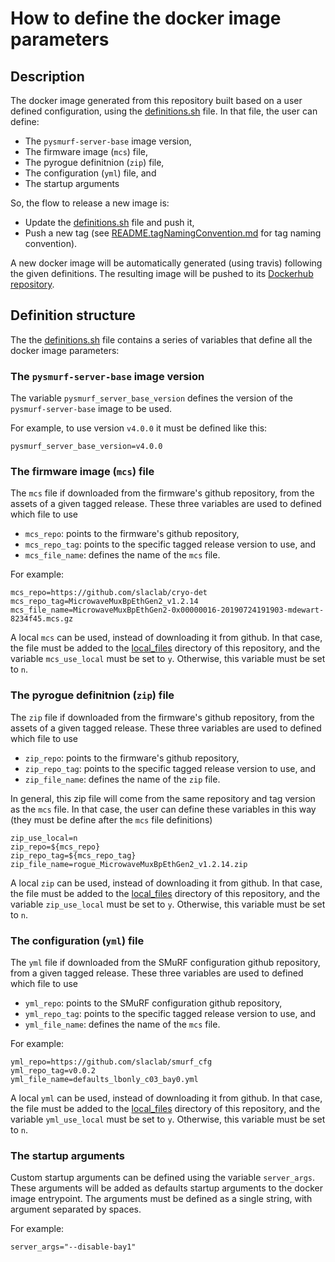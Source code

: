 # How to define the docker image parameters

## Description

The docker image generated from this repository built based on a user defined configuration, using the [definitions.sh](definitions.sh) file. In that file, the user can define:
- The `pysmurf-server-base` image version,
- The firmware image (`mcs`) file,
- The pyrogue definitnion (`zip`) file,
- The configuration (`yml`) file, and
- The startup arguments

So, the flow to release a new image is:
- Update the [definitions.sh](definitions.sh) file and push it,
- Push a new tag (see [README.tagNamingConvention.md](README.tagNamingConvention.md) for tag naming convention).

A new docker image will be automatically generated (using travis) following the given definitions. The resulting image will be pushed to its [Dockerhub repository](https://hub.docker.com/r/tidair/pysmurf-server).

## Definition structure

The the [definitions.sh](definitions.sh) file contains a series of variables that define all the docker image parameters:

### The `pysmurf-server-base` image version

The variable `pysmurf_server_base_version` defines the version of the `pysmurf-server-base` image to be used.

For example, to use version `v4.0.0` it must be defined like this:
```
pysmurf_server_base_version=v4.0.0
```

### The firmware image (`mcs`) file

The `mcs` file if downloaded from the firmware's github repository, from the assets of a given tagged release. These three variables are used to defined which file to use

- `mcs_repo`: points to the firmware's github repository,
- `mcs_repo_tag`: points to the specific tagged release version to use, and
- `mcs_file_name`: defines the name of the `mcs` file.

For example:
```
mcs_repo=https://github.com/slaclab/cryo-det
mcs_repo_tag=MicrowaveMuxBpEthGen2_v1.2.14
mcs_file_name=MicrowaveMuxBpEthGen2-0x00000016-20190724191903-mdewart-8234f45.mcs.gz
```

A local `mcs` can be used, instead of downloading it from github. In that case, the file must be added to the [local_files](local_files) directory of this repository, and the variable `mcs_use_local` must be set to `y`. Otherwise, this variable must be set to `n`.

### The pyrogue definitnion (`zip`) file

The `zip` file if downloaded from the firmware's github repository, from the assets of a given tagged release. These three variables are used to defined which file to use

- `zip_repo`: points to the firmware's github repository,
- `zip_repo_tag`: points to the specific tagged release version to use, and
- `zip_file_name`: defines the name of the `zip` file.

In general, this zip file will come from the same repository and tag version as the `mcs` file. In that case, the user can define these variables in this way (they must be define after the `mcs` file definitions)
```
zip_use_local=n
zip_repo=${mcs_repo}
zip_repo_tag=${mcs_repo_tag}
zip_file_name=rogue_MicrowaveMuxBpEthGen2_v1.2.14.zip
```

A local `zip` can be used, instead of downloading it from github. In that case, the file must be added to the [local_files](local_files) directory of this repository, and the variable `zip_use_local` must be set to `y`. Otherwise, this variable must be set to `n`.

### The configuration (`yml`) file

The `yml` file if downloaded from the SMuRF configuration github repository, from a given tagged release. These three variables are used to defined which file to use

- `yml_repo`: points to the SMuRF configuration github repository,
- `yml_repo_tag`: points to the specific tagged release version to use, and
- `yml_file_name`: defines the name of the `mcs` file.

For example:
```
yml_repo=https://github.com/slaclab/smurf_cfg
yml_repo_tag=v0.0.2
yml_file_name=defaults_lbonly_c03_bay0.yml
```

A local `yml` can be used, instead of downloading it from github. In that case, the file must be added to the [local_files](local_files) directory of this repository, and the variable `yml_use_local` must be set to `y`. Otherwise, this variable must be set to `n`.

### The startup arguments

Custom startup arguments can be defined using the variable `server_args`. These arguments will be added as defaults startup arguments to the docker image entrypoint. The arguments must be defined as a single string, with argument separated by spaces.

For example:
```
server_args="--disable-bay1"
```
